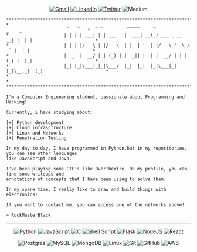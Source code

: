 <div align="center">

[![Gmail](https://img.shields.io/badge/Gmail-D14836?style=for-the-badge&logo=gmail&logoColor=white)](mailto:pereira.rafael.dev@gmail.com)
[![LinkedIn](https://img.shields.io/badge/linkedin-%230077B5.svg?style=for-the-badge&logo=linkedin&logoColor=white)](https://www.linkedin.com/in/rafael-lucas-pereira/)
[![Twitter](https://img.shields.io/badge/Twitter-%231DA1F2.svg?style=for-the-badge&logo=Twitter&logoColor=white)](https://twitter.com/Rafael_LucasP)
![Medium](https://img.shields.io/badge/Medium-12100E?style=for-the-badge&logo=medium&logoColor=white)

</div>


```
*********************************************************************************************************
*                      _   _      _ _         _____     _                _    _                         *
*                     | | | | ___| | | ___   |  ___| __(_) ___ _ __   __| |  | |                        *
*                     | |_| |/ _ \ | |/ _ \  | |_ | '__| |/ _ \ '_ \ / _` |  | |                        *
*                     |  _  |  __/ | | (_) | |  _|| |  | |  __/ | | | (_| |  |_|                        *
*                     |_| |_|\___|_|_|\___/  |_|  |_|  |_|\___|_| |_|\__,_|  (_)                        *
*                                                                                                       *
*********************************************************************************************************

I'm a Computer Engineering student, passionate about Programming and Hacking!

Currently, i have studying about:

[+] Python development 
[+] Cloud infrasctructure
[+] Linux and Networks
[+] Penetration Testing

In my day to day, I have programmed in Python,but in my repositories, you can see other languages 
like JavaScript and Java.

I've been playing some CTF's like OverTheWire. On my profile, you can find some writeups and 
annotations of concepts that I have been using to solve them.

In my spare time, I really like to draw and build things with electronics!

If you want to contact me, you can access one of the networks above!

~ RockMasterBlack
```

---
<div align="center">

![Python](https://img.shields.io/badge/python-3670A0?style=for-the-badge&logo=python&logoColor=ffdd54)
![JavaScript](https://img.shields.io/badge/javascript-%23323330.svg?style=for-the-badge&logo=javascript&logoColor=%23F7DF1E)
![C](https://img.shields.io/badge/c-%2300599C.svg?style=for-the-badge&logo=c&logoColor=white)
![Shell Script](https://img.shields.io/badge/shell_script-%23121011.svg?style=for-the-badge&logo=gnu-bash&logoColor=white)
![Flask](https://img.shields.io/badge/flask-%23000.svg?style=for-the-badge&logo=flask&logoColor=white)
![NodeJS](https://img.shields.io/badge/node.js-6DA55F?style=for-the-badge&logo=node.js&logoColor=white)
![React](https://img.shields.io/badge/react-%2320232a.svg?style=for-the-badge&logo=react&logoColor=%2361DAFB)


![Postgres](https://img.shields.io/badge/postgres-%23316192.svg?style=for-the-badge&logo=postgresql&logoColor=white)
![MySQL](https://img.shields.io/badge/mysql-%2300f.svg?style=for-the-badge&logo=mysql&logoColor=white)
![MongoDB](https://img.shields.io/badge/MongoDB-%234ea94b.svg?style=for-the-badge&logo=mongodb&logoColor=white)
![Linux](https://img.shields.io/badge/Linux-FCC624?style=for-the-badge&logo=linux&logoColor=black)
![Git](https://img.shields.io/badge/git-%23F05033.svg?style=for-the-badge&logo=git&logoColor=white)
![GitHub](https://img.shields.io/badge/github-%23121011.svg?style=for-the-badge&logo=github&logoColor=white)
![AWS](https://img.shields.io/badge/AWS-%23FF9900.svg?style=for-the-badge&logo=amazon-aws&logoColor=white)

</div>



